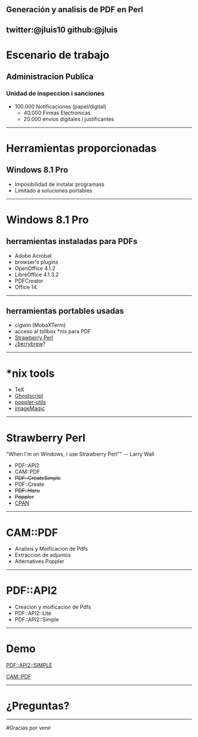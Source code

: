## Generación y analisis de PDF en Perl
twitter:@jluis10
github:@jluis
---
<!-- .slide: data-background="survey.jpg" -->

# Escenario de trabajo
## Administracion Publica
### Unidad de inspeccion i sanciones
* 100.000 Notificaciones (papel/digital)
  * 40.000 Firmas Electronicas
  * 20.000 envios digitales i justificantes
---
# Herramientas proporcionadas
## Windows 8.1 Pro
 * Imposibilidad de instalar programass
 * Limitado a soluciones portables
---
# Windows 8.1 Pro
## herramientas instaladas para PDFs
* Adobe Acrobat
* browser's plugins
* OpenOffice 4.1.2
* LibreOffice 4.1.3.2
* PDFCreator 
* Office 14.
___
## herramientas portables usadas
* cigwin (MobaXTerm)
 * acceso al tollbox *nix para PDF 
* [Strawberry Perl](http://strawberryperl.com/)
 * ¿[berrybrew](https://github.com/dnmfarrell/berrybrew)?
---
# *nix tools
* TeX
* [Ghostscript](http://git.ghostscript.com/)
* [poppler-utils](https://poppler.freedesktop.org/)
* [imageMagic](https://imagemagick.org/index.php)
---
# Strawberry Perl
"When I'm on Windows, I use Strawberry Perl""
  -- Larry Wall
* PDF::API2
* CAM::PDF
* ~~PDF::CreateSimple~~
* PDF::Create
* ~~PDF::Haru~~
* ~~Poppler~~
* [CPAN](https://metacpan.org/search?q=pdf)
---
# CAM::PDF
* Analisis y Moificacion de Pdfs
* Extraccion de adjuntos
* Alternatives Poppler
---
# PDF::API2
* Creacion y moificacion de Pdfs
* PDF::API2::Lite
* PDF::API2::Simple
---
# Demo
[PDF::API2::SIMPLE](https://metacpan.org/pod/PDF::API2::Simple)

[CAM::PDF](https://www.pdfscripting.com/public/Free-Sample-PDF-Files-with-scripts.cfm)
___
# ¿Preguntas?
___
#Gracias por venir
<!-- .slide: data-background="end.jpg" -->
